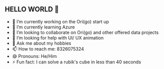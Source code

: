 ## HELLO WORLD 👋
- 🔭 I’m currently working on the Ori(go) start up 
- 🌱 I’m currently learning Azure
- 👯 I’m looking to collaborate on Ori(go) and other offered data projects
- 🤔 I’m looking for help with UI/ UX animation
- 💬 Ask me about my hobbies 
- 📫 How to reach me: 8326075324
- 😄 Pronouns: He/Him
- ⚡ Fun fact: I can solve a rubik's cube in less than 40 seconds 
<!--
**Rxbrooks15/Rxbrooks15** is a ✨ _special_ ✨ repository because its `README.md` (this file) appears on your GitHub profile.

Here are some ideas to get you started:


-->
